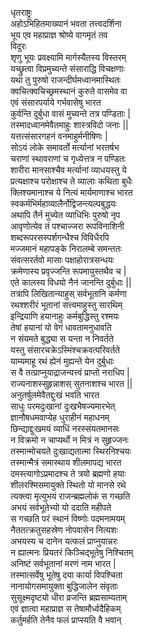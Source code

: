 धृतराष्ट्रः  
अहोऽभिहितमाख्यानं भवता तत्त्वदर्शिना  
भूय एव महाप्राज्ञ श्रोष्ये वागमृतं तव  
विदुरः  
शृणु भूयः प्रवक्ष्यामि मार्गस्यैतस्य विस्तरम्  
यच्छ्रुत्वा विप्रमुच्यन्ते संसाराद्धि विचक्षणाः  
यथा तु पुरुषो राजन्दीर्घमध्वानमास्थितः  
क्वचित्क्वचिच्छ्रमस्थानं कुरुते वासमेव वा  
एवं संसारपर्याये गर्भवासेषु भारत  
कुर्वन्ति दुर्बुधा वासं मुच्यन्ते तत्र पण्डिताः |  
तस्मादध्वानमेवैतमाहुः शास्त्रविदो जनाः ||  
यत्तत्संसारगहनं वनमाहुर्मनीषिणः |  
सोऽयं लोके समावर्तो मर्त्यानां भरतर्षभ  
चराणां स्थावराणां च गृध्येत्तत्र न पण्डितः  
शारीरा मानसाश्चैव मर्त्यानां व्याधयस्तु ये  
प्रत्यक्षाश्च परोक्षाश्च ते व्यालाः कथिता बुधैः  
क्लिश्यमानाश्च ये नित्यं मार्यमाणाश्च भारत  
स्वकर्मभिर्महाव्यालैर्नोद्विजन्त्यल्पबुद्धयः  
अथापि तैर्न मुच्येत व्याधिभिः पुरुषो नृप  
आवृणोत्येव तं पश्चाज्जरा रूपविनाशिनी  
शब्दरूपरसस्पर्शगन्धैश्च विविधैरपि  
मज्जमानं महापङ्के निरालम्बे समन्ततः  
संवत्सरर्तवो मासाः पक्षाहोरात्रसन्धयः  
क्रमेणास्य प्रवृज्जन्ति रूपमायुस्तथैव च |  
एते कालस्य विधयो नैनं जानन्ति दुर्बुधाः ||  
तत्रापि लिखितान्याहुस् सर्वभूतानि कर्मणा  
रथश्शरीरं भूतानां सत्त्वमाहुस्तु सारथिम्  
इन्द्रियाणि हयानाहुः कर्मबुद्धिस्तु रश्मयः  
तेषां हयानां यो वेगं धावतामनुधावति  
न संयमते बुद्ध्या स यन्ता न निवर्तते  
यस्तु संसारचक्रेऽस्मिंश्चक्रवत्परिवर्तते  
याम्यमाहू रथं ह्येनं मुह्यन्ते येन दुर्बुधाः  
स वै तत्प्राप्नुयाद्राजन्यत्त्वं प्राप्तो नराधिप |  
राज्यनाशस्सुहृन्नाशस् सुतनाशश्च भारत ||  
अनुतर्षुलमेवैतद्दुःखं भवति भारत  
साधुः परमदुःखानां दुःखभैषज्यमारभेत्  
ज्ञानौषधमवाप्येह धुराहीनं महाधनम्  
छिन्द्याद्दुःखमयं व्याधिं नरस्संयतमानसः  
न विक्रमो न चाप्यर्थो न मित्रं न सुहृज्जनः  
तस्मान्मोचयते दुःखाद्यतात्मा स्थिरनिश्चयः  
तस्मान्मैत्रं समास्थाय शीलमापद्य भारत  
दमस्त्यागोऽप्रमादश्च ते त्रयो ब्रह्मणो हयाः  
शीलरश्मिसमायुक्ते स्थितो यो मानसे रथे  
त्यक्त्वा मृत्युभयं राजन्ब्रह्मलोकं स गच्छति  
अभयं सर्वभूतेभ्यो यो ददाति महीपते  
स गच्छति परं स्थानं विष्णोः पदमनामयम्  
नैततत्क्रतुसहस्रेण नोपवासेन नित्यशः  
अभयस्य च दानेन यत्फलं प्राप्नुयान्नरः  
न ह्यात्मनः प्रियतरं किञ्चिद्भूतेषु निश्चितम्  
अनिष्टं सर्वभूतानां मरणं नाम भारत |  
तस्मात्सर्वेषु भूतेषु दया कार्या विपश्चिता  
नानायोगसमायुक्ता बुद्धिजालेन संवृताः  
सुसूक्ष्मदृष्टयो धीरा व्रजन्ति ब्रह्मसाम्यताम्  
एवं ज्ञात्वा महाप्राज्ञ स तेषामौर्ध्वदैहिकम्  
कर्तुमर्हति तेनैव फलं प्राप्स्यति वै भवान्  
